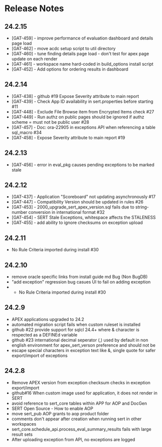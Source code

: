 # Release Notes

## 24.2.15

* [GAT-459] - improve performance of evaluation dashboard and details page load
* [GAT-462] - move acdc setup script to util directory
* [GAT-460] - tune finding details page load - don't test for apex page update on each render
* [GAT-461] - workspace name hard-coded in build_options install script
* [GAT-452] - Add options for ordering results in dashboard

## 24.2.14

* [GAT-438] - github #19 Expose Severity attribute to main report
* [GAT-439] - Check App ID availability in sert.properties before starting #11
* [GAT-448] - Exclude File Browse item from Encrypted Items check #27
* [GAT-449] - Run authz on public pages should be ignored if authz scheme = must not be public user #28
* [GAT-457] - Doc: ora-22905 in exceptions API when referencing a table sql_macro #34
* [GAT-458] - Expose Severity attribute to main report #19

## 24.2.13

* [GAT-456] - error in eval_pkg causes pending exceptions to be marked stale

## 24.2.12

* [GAT-437] - Application "Scoreboard" not updating asynchronously #17
* [GAT-447] - Compatibility Version should be updated in rules #26
* [GAT-453] - 2000_upgrade_sert_apex_version.sql fails due to string-number conversion in international format #32
* [GAT-454] - SERT Stale Exceptions, whitespace affects the STALENESS
* [GAT-455] - add ability to ignore checksums on exception upload

## 24.2.11

- No Rule Criteria imported during install #30

## 24.2.10

- remove oracle specific links from install guide md
Bug (Non BugDB)
- "add exception" regression bug casues UI to fail on adding exception
- - No Rule Criteria imported during install #30

## 24.2.9

- APEX applications upgraded to 24.2
- automated migration script fails when custom ruleset is installed
- github #22 provide support for sqlcl 24.4+ where & character is respected as a DEFINEd variable
- github #23 international decimal seperator (,) used by default in non english environment for apex_sert_verson preference and should not be
- escape special characters in exception text like &, single quote for safer export/import of exceptions

## 24.2.8

- Remove APEX version from exception checksum checks in exception export/import
- github#16 When custom image used for application, it does not render in SERT
- avoid reference to sert_core tables within APP for AOP and DocGen
- SERT Open Source - How to enable AOP
- move sert_pub AOP grants to aop product folder
- comments don't appear after creation when running sert in other workspaces
- sert_core.schedule_api.process_eval_summary_results fails with large result sets
- After uploading exception from API, no exceptions are logged
